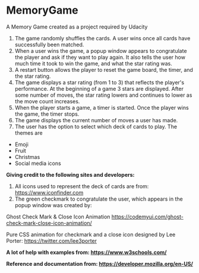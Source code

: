 # MemoryGame
A Memory Game created as a project required by Udacity

1. The game randomly shuffles the cards. A user wins once all cards have successfully been matched.
2. When a user wins the game, a popup window appears to congratulate the player and ask if they want to play again. 
It also tells the user how much time it took to win the game, and what the star rating was.
3. A restart button allows the player to reset the game board, the timer, and the star rating.
4. The game displays a star rating (from 1 to 3) that reflects the player's performance. 
At the beginning of a game 3 stars are displayed. After some number of moves, the star rating lowers and continues to 
lower as the move count increases. 
5. When the player starts a game, a timer is started. Once the player wins the game, the timer stops.
6. The game displays the current number of moves a user has made.
7. The user has the option to select which deck of cards to play. The themes are 
- Emoji
- Fruit
- Christmas
- Social media icons

**Giving credit to the following sites and developers:**
1.  All icons used to represent the deck of cards are from: https://www.iconfinder.com
2.  The green checkmark to congratulate the user, which appears in the popup window was created by: 

  Ghost Check Mark & Close Icon Animation
  https://codemyui.com/ghost-check-mark-close-icon-animation/

  Pure CSS animation for checkmark and a close icon designed by
  Lee Porter: https://twitter.com/lee3porter


**A lot of help with examples from: https://www.w3schools.com/**

**Reference and documentation from: https://developer.mozilla.org/en-US/**
